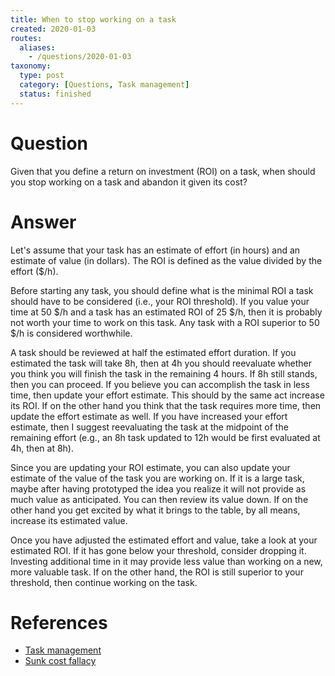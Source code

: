 ```yaml
---
title: When to stop working on a task
created: 2020-01-03
routes:
  aliases:
    - /questions/2020-01-03
taxonomy:
  type: post
  category: [Questions, Task management]
  status: finished
---
```


# Question
Given that you define a return on investment (ROI) on a task, when should you stop working on a task and abandon it given its cost?

# Answer
Let's assume that your task has an estimate of effort (in hours) and an estimate of value (in dollars). The ROI is defined as the value divided by the effort ($/h).

Before starting any task, you should define what is the minimal ROI a task should have to be considered (i.e., your ROI threshold). If you value your time at 50 $/h and a task has an estimated ROI of 25 \$/h, then it is probably not worth your time to work on this task. Any task with a ROI superior to 50 $/h is considered worthwhile.

A task should be reviewed at half the estimated effort duration. If you estimated the task will take 8h, then at 4h you should reevaluate whether you think you will finish the task in the remaining 4 hours. If 8h still stands, then you can proceed. If you believe you can accomplish the task in less time, then update your effort estimate. This should by the same act increase its ROI. If on the other hand you think that the task requires more time, then update the effort estimate as well. If you have increased your effort estimate, then I suggest reevaluating the task at the midpoint of the remaining effort (e.g., an 8h task updated to 12h would be first evaluated at 4h, then at 8h).

Since you are updating your ROI estimate, you can also update your estimate of the value of the task you are working on. If it is a large task, maybe after having prototyped the idea you realize it will not provide as much value as anticipated. You can then review its value down. If on the other hand you get excited by what it brings to the table, by all means, increase its estimated value.

Once you have adjusted the estimated effort and value, take a look at your estimated ROI. If it has gone below your threshold, consider dropping it. Investing additional time in it may provide less value than working on a new, more valuable task. If on the other hand, the ROI is still superior to your threshold, then continue working on the task.

# References
* [Task management](../../../../../processes/task-management)
* [Sunk cost fallacy](https://en.wikipedia.org/wiki/Sunk_cost)
